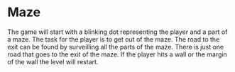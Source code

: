# Maze

The game will start with a blinking dot representing the player and a part of a maze. The task for the player is to get out of the maze.
The road to the exit can be found by surveilling all the parts of the maze. There is just one road that goes to the exit of the maze.
If the player hits a wall or the margin of the wall the level will restart. 
